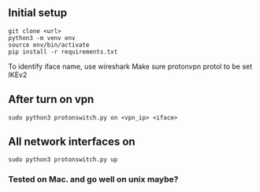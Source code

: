## Initial setup
```
git clone <url>
python3 -m venv env 
source env/bin/activate
pip install -r requirements.txt
```

To identify iface name, use wireshark 
Make sure protonvpn protol to be set IKEv2

## After turn on vpn
`sudo python3 protonswitch.py on <vpn_ip> <iface>`

## All network interfaces on
`sudo python3 protonswitch.py up`

### Tested on Mac. and go well on unix maybe?
